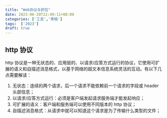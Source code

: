 ```yaml
---
title: "Web协议与抓包"
date: 2023-06-20T22:49:11+08:00
categories: ['工具','草稿']
tags:  ['2023']
draft: true
---
```


## http 协议
http 协议是一种无状态的、应用层的、以请求/应答方式运行的协议，它使用可扩展的语义和自描述消息格式，以基于网络的超文本信息系统灵活的互动。有以下几点需要解读：

1. 无状态：连续的两个请求，后一个请求不能依赖前一个请求的字段或 header 头部信息；
2. 以请求/应答方式运行：必须是客户端发起请求服务端才能发起响应；
3. 可扩展的语义：客户端和服务端可以使用不同版本的 http 协议；
4. 自描述消息格式：从请求中就可以知道这个请求是为了传输什么类型的文件；